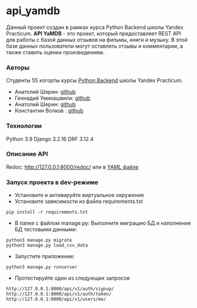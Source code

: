 # api_yamdb
Данный проект создан в рамках курса Python Backend школы Yandex Practicum.
**API YaMDB** - это проект, который предоставляет REST API для работы с базой данных отзывов на фильмы, книги и музыку. В этой базе данных пользователи могут оставлять отзывы и комментарии, а также ставить оценки произведениям.

### Авторы
Студенты 55 когорты курсы [Python Backend](https://practicum.yandex.ru/profile/backend-developer/) школы Yandex Practicum.
- Анатолий Шерин: [github](https://github.com/AnatoliyPracticum)
- Геннадий Умикашвили: [github](https://github.com/Gennady-Umikashvili)
- Анатолий Шерин: [github](https://github.com/AnatoliyPracticum)
- Константин Волков : [github](https://github.com/tr202)

### Технологии
Python 3.9
Django 3.2.16
DRF 3.12.4

### Описание API
Redoc: http://127.0.0.1:8000/redoc/
или в [YAML файле](https://github.com/tr202/api_yamdb/blob/4d01d088f4191888bf62c20965f0f797a6285cf3/api_yamdb/static/redoc.yaml)

### Запуск проекта в dev-режиме
- Установите и активируйте виртуальное окружение
- Установите зависимости из файла requirements.txt
```
pip install -r requirements.txt
``` 
- В папке с файлом manage.py:
Выполните миграцию БД и наполнение БД тестовыми данными:
```
python3 manage.py migrate
python3 manage.py load_csv_data
```
- Запустите приложение:
```
python3 manage.py runserver
```

- Протестируйте один из следующих запросов
```
http://127.0.0.1:8000/api/v1/auth/signup/
http://127.0.0.1:8000/api/v1/auth/token/
http://127.0.0.1:8000/api/v1/users/me/
```
